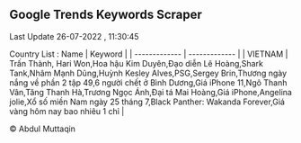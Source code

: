 

## Google Trends Keywords Scraper 
 
Last Update 26-07-2022 , 11:30:45

Country List :
 Name  | Keyword |
| ------------- | ------------- |
| VIETNAM | Trấn Thành, Hari Won,Hoa hậu Kim Duyên,Đạo diễn Lê Hoàng,Shark Tank,Nhâm Mạnh Dũng,Huỳnh Kesley Alves,PSG,Sergey Brin,Thương ngày nắng về phần 2 tập 49,6 người chết ở Bình Dương,Giá iPhone 11,Ngô Thanh Vân,Tăng Thanh Hà,Trương Ngọc Ánh,Đại tá Mai Hoàng,Giá iPhone,Angelina jolie,Xổ số miền Nam ngày 25 tháng 7,Black Panther: Wakanda Forever,Giá vàng hôm nay bao nhiêu 1 chỉ |



© Abdul Muttaqin 
